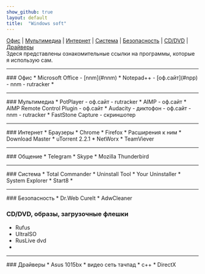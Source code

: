 ```yaml
---
show_github: true
layout: default
title:  "Windows soft"
---
```

[Офис](#офис) | [Мультимедиа](#мультимедиа) | [Интернет](#интернет) | [Система](#система) | [Безопасность](#безопасность) | [CD/DVD](#cddvd-образы-загрузочные-флешки) | [Драйверы](#драйверы)  
Здеся представлены  ознакомительные ссылки на  программы, которые  я использую сам.  
<hr>
### Офис
* Microsoft Office - [nnm](#nnm)
* Notepad++ - [оф.сайт](#npp) - nnm - rutracker
* 
<hr>
### Мультимедиа
* PotPlayer - оф.сайт - rutracker
* AIMP - оф.сайт
* AIMP Remote Control Plugin - оф.сайт
* Audacity - диктофон - оф.сайт - nnm - rutracker
* FastStone Capture - скриншотер
<hr>
### Интернет
* Браузеры
  * Chrome
  * Firefox
  * Расширения к ним
* Download Master
* uTorrent 2.2.1
* NetWorx
* TeamViever
<hr>
### Общение
* Telegram
* Skype
* Mozilla Thunderbird
<hr>
### Система
* Total Commander
* Uninstall Tool
* Your Uninstaller
* System Explorer
* Start8
* 
<hr>
### Безопасность
* Dr.Web CureIt
* AdwCleaner

### CD/DVD, образы, загрузочные флешки
* Rufus
* UltraISO
* RusLive dvd
* 
<hr>
### Драйверы
* Asus 1015bx
  * видео
  сеть
  тачпад
* с++
* DirectX

